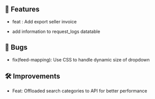 ## 🚀 Features

- feat : Add export seller invoice

- add information to request_logs datatable


## 🐛 Bugs

- fix(feed-mapping): Use CSS to handle dynamic size of dropdown


## 🛠️ Improvements

- Feat: Offloaded search categories to API for better performance